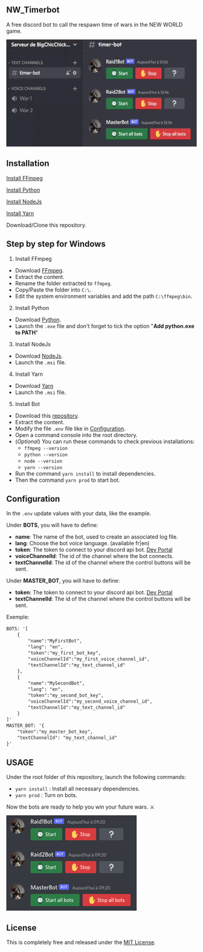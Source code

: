 NW_Timerbot
--------------

A free discord bot to call the respawn time of wars in the NEW WORLD game.

![](https://github.com/BigChicChicken/NW_TimerBot/blob/main/demo.gif "Demo")

Installation
--------------

[Install FFmpeg](https://ffmpeg.org/)

[Install Python](https://www.python.org/)

[Install NodeJs](https://nodejs.org/)

[Install Yarn](https://yarnpkg.com/)

Download/Clone this repository.

Step by step for Windows
--------------
1. Install FFmpeg
- Download [FFmpeg](https://www.gyan.dev/ffmpeg/builds/ffmpeg-git-full.7z).
- Extract the content.
- Rename the folder extracted to `ffmpeg`.
- Copy/Paste the folder into `C:\`.
- Edit the system environment variables and add the path `C:\ffmpeg\bin`.

2. Install Python
- Download [Python](https://www.python.org/ftp/python/3.11.0/python-3.11.0-amd64.exe).
- Launch the `.exe` file and don't forget to tick the option "**Add python.exe to PATH**"

3. Install NodeJs
- Download [NodeJs](https://nodejs.org/dist/v18.12.0/node-v18.12.0-x64.msi).
- Launch the `.msi` file.

4. Install Yarn
- Download [Yarn](https://objects.githubusercontent.com/github-production-release-asset-2e65be/49970642/ff4764f9-bcd8-485c-af33-9030f7fa1fdb?X-Amz-Algorithm=AWS4-HMAC-SHA256&X-Amz-Credential=AKIAIWNJYAX4CSVEH53A%2F20221026%2Fus-east-1%2Fs3%2Faws4_request&X-Amz-Date=20221026T190549Z&X-Amz-Expires=300&X-Amz-Signature=e20fa7da8b31b0562b1743ab68736d2e8e1af0529752f393b8980202c07cd3de&X-Amz-SignedHeaders=host&actor_id=40992270&key_id=0&repo_id=49970642&response-content-disposition=attachment%3B%20filename%3Dyarn-1.22.19.msi&response-content-type=application%2Foctet-stream)
- Launch the `.msi` file.

5. Install Bot
- Download this [repository](https://codeload.github.com/BigChicChicken/NW_TimerBot/zip/refs/heads/main).
- Extract the content.
- Modify the file `.env` file like in [Configuration](https://github.com/BigChicChicken/NW_TimerBot#configuration).
- Open a command console into the root directory.
- (*Optional*) You can run these commands to check previous installations:
  - `ffmpeg --version`
  - `python --version`
  - `node --version`
  - `yarn --version`
- Run the command `yarn install` to install dependencies.
- Then the command `yarn prod` to start bot.

Configuration
--------------
In the `.env` update values with your data, like the example.

Under **BOTS**, you will have to define:
- **name**: The name of the bot, used to create an associated log file.
- **lang**: Choose the bot voice language. (available fr|en)
- **token**: The token to connect to your discord api bot. [Dev Portal](https://discord.com/developers)
- **voiceChannelId**: The id of the channel where the bot connects.
- **textChannelId**: The id of the channel where the control buttons will be sent.

Under **MASTER_BOT**, you will have to define:
- **token**: The token to connect to your discord api bot. [Dev Portal](https://discord.com/developers)
- **textChannelId**: The id of the channel where the control buttons will be sent.

Exemple:
```dotenv
BOTS: '[
    {
        "name":"MyFirstBot",
        "lang": "en",
        "token":"my_first_bot_key",
        "voiceChannelId":"my_first_voice_channel_id",
        "textChannelId":"my_text_channel_id"
    },
    {
        "name":"MySecondBot",
        "lang": "en",
        "token":"my_second_bot_key",
        "voiceChannelId":"my_second_voice_channel_id",
        "textChannelId":"my_text_channel_id"
    }
]'
MASTER_BOT: '{
    "token":"my_master_bot_key",
    "textChannelId": "my_text_channel_id"
}'
```

USAGE
----------

Under the root folder of this repository, launch the following commands:
- `yarn install` : Install all necessary dependencies.
- `yarn prod` : Turn on bots.

Now the bots are ready to help you win your future wars. ⚔️

![](https://github.com/BigChicChicken/NW_TimerBot/blob/main/screenshot.png "Screenshot")

License
----------

This is completely free and released under the [MIT License](https://github.com/BigChicChicken/NW_TimerBot/blob/main/LICENSE).
